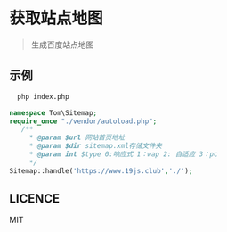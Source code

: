 # 获取站点地图

> 生成百度站点地图

## 示例
```bash
  php index.php
```
```php 
namespace Tom\Sitemap;
require_once "./vendor/autoload.php";
   /**
     * @param $url 网站首页地址
     * @param $dir sitemap.xml存储文件夹
     * @param int $type 0:响应式 1：wap 2: 自适应 3：pc
     */
Sitemap::handle('https://www.19js.club','./');
```

## LICENCE
MIT